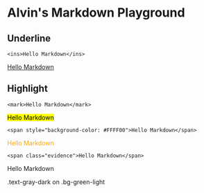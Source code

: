 # Alvin's Markdown Playground

## Underline

```
<ins>Hello Markdown</ins>
```
<ins>Hello Markdown</ins>


## Highlight

```
<mark>Hello Markdown</mark>
```

<mark>Hello Markdown</mark>

```
<span style="background-color: #FFFF00">Hello Markdown</span>
```

<span style="color: orange;">Hello Markdown</span>

```
<span class="evidence">Hello Markdown</span>
```

<span class="evidence">Hello Markdown</span>


<div class="text-gray-dark on .bg-green-light">
  .text-gray-dark on .bg-green-light
</div>
